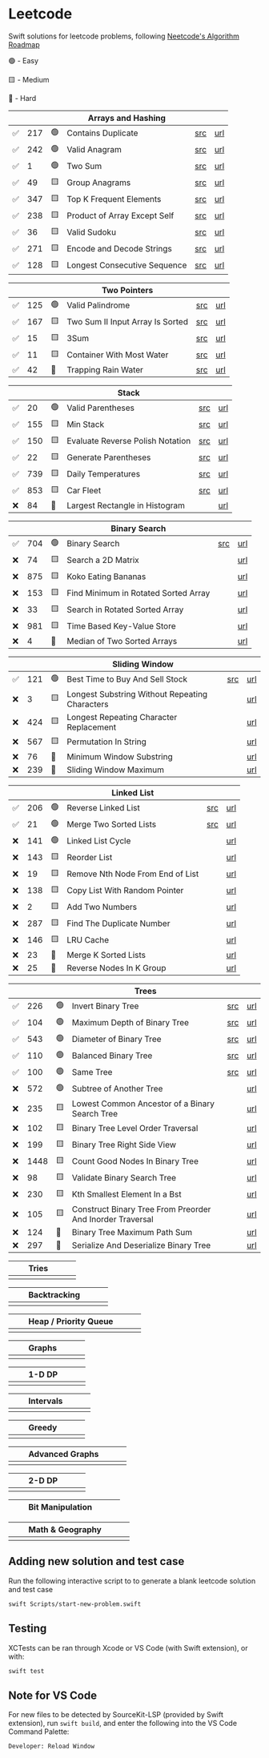 # Leetcode

Swift solutions for leetcode problems, following [Neetcode's Algorithm Roadmap](https://neetcode.io/roadmap)



🟢 - Easy

🟨 - Medium

🔺 - Hard

| | | | Arrays and Hashing | | |
| -- | -- | -- | -- | -- | -- |
|✅| 217 | 🟢 | Contains Duplicate                  | [src](./Sources/leetcode/0217-ContainsDuplicate.swift) | [url](https://leetcode.com/problems/contains-duplicate/) |
|✅| 242 | 🟢 | Valid Anagram                       | [src](./Sources/leetcode/0242-ValidAnagram.swift) | [url](https://leetcode.com/problems/valid-anagram/) |
|✅| 1 | 🟢 | Two Sum                               | [src](./Sources/leetcode/0001-TwoSum.swift) | [url](https://leetcode.com/problems/two-sum/) |
|✅| 49 | 🟨 | Group Anagrams                       | [src](./Sources/leetcode/0049-GroupAnagrams.swift) | [url](https://leetcode.com/problems/group-anagrams/) |
|✅| 347 | 🟨 | Top K Frequent Elements             | [src](./Sources/leetcode/0347-TopKFrequentElements.swift) | [url](https://leetcode.com/problems/top-k-frequent-elements/) |
|✅| 238 | 🟨 | Product of Array Except Self        | [src](./Sources/leetcode/0238-ProductExceptSelf.swift) | [url](https://leetcode.com/problems/product-of-array-except-self/) |
|✅| 36 | 🟨 | Valid Sudoku                         | [src](./Sources/leetcode/0036-ValidSudoku.swift) | [url](https://leetcode.com/problems/valid-sudoku/) |
|✅| 271 | 🟨 | Encode and Decode Strings           | [src](./Sources/leetcode/0271-EncodeAndDecodeStrings.swift) | [url](https://leetcode.com/problems/encode-and-decode-strings/) |
|✅| 128 | 🟨 | Longest Consecutive Sequence        | [src](./Sources/leetcode/0128-LongestConsecutiveSequence.swift) | [url](https://leetcode.com/problems/longest-consecutive-sequence/) |


| | | | Two Pointers | | |
| -- | -- | -- | -- | -- | -- |
|✅| 125 | 🟢 | Valid Palindrome                    | [src](./Sources/leetcode/0125-ValidPalindrome.swift)  | [url](https://leetcode.com/problems/valid-palindrome/) |
|✅| 167 | 🟨 | Two Sum II Input Array Is Sorted    | [src](./Sources/leetcode/0167-TwoSum2InputArrayIsSorted.swift) | [url](https://leetcode.com/problems/two-sum-ii-input-array-is-sorted/) |
|✅| 15 | 🟨 | 3Sum                                 | [src](./Sources/leetcode/0015-ThreeSum.swift) | [url](https://leetcode.com/problems/3sum/) |
|✅| 11 | 🟨 | Container With Most Water            | [src](./Sources/leetcode/0011-ContainerWithMostWater.swift) | [url](https://leetcode.com/problems/container-with-most-water/) |
|✅| 42 | 🔺 | Trapping Rain Water                  | [src](./Sources/leetcode/0042-TrappingRainWater.swift) | [url](https://leetcode.com/problems/trapping-rain-water/) |

| | | | Stack | | |
| -- | -- | -- | -- | -- | -- |
|✅| 20 | 🟢 | Valid Parentheses                    | [src](./Sources/leetcode/0020-ValidParentheses.swift)  | [url](https://leetcode.com/problems/valid-parentheses/) |
|✅| 155 | 🟨 | Min Stack                           | [src](./Sources/leetcode/0155-MinStack.swift) | [url](https://leetcode.com/problems/min-stack/) |
|✅| 150 | 🟨 | Evaluate Reverse Polish Notation    | [src](./Sources/leetcode/0150-EvaluateReversePolishNotation.swift) | [url](https://leetcode.com/problems/evaluate-reverse-polish-notation/) |
|✅| 22 | 🟨 | Generate Parentheses                 | [src](./Sources/leetcode/0022-GenerateParentheses.swift) | [url](https://leetcode.com/problems/generate-parentheses/) |
|✅| 739 | 🟨 | Daily Temperatures                  | [src](./Sources/leetcode/0739-DailyTemperatures.swift) | [url](https://leetcode.com/problems/daily-temperatures/) |
|✅| 853 | 🟨 | Car Fleet                           | [src](./Sources/leetcode/0853-CarFleet.swift)  | [url](https://leetcode.com/problems/car-fleet/) |
|❌| 84 | 🔺 | Largest Rectangle in Histogram       |  | [url](https://leetcode.com/problems/largest-rectangle-in-histogram/) |


| | | | Binary Search | | |
| -- | -- | -- | -- | -- | -- |
|✅| 704 | 🟢 | Binary Search                       | [src](./Sources/leetcode/0704-BinarySearch.swift) | [url](https://leetcode.com/problems/binary-search/) |
|❌| 74 | 🟨 | Search a 2D Matrix                   |  | [url](https://leetcode.com/problems/search-a-2d-matrix/) |
|❌| 875 | 🟨 | Koko Eating Bananas                 |  | [url](https://leetcode.com/problems/koko-eating-bananas/) |
|❌| 153 | 🟨 | Find Minimum in Rotated Sorted Array |  | [url](https://leetcode.com/problems/find-minimum-in-rotated-sorted-array/) |
|❌| 33 | 🟨 | Search in Rotated Sorted Array       |  | [url](https://leetcode.com/problems/search-in-rotated-sorted-array/) |
|❌| 981 | 🟨 | Time Based Key-Value Store          |  | [url](https://leetcode.com/problems/time-based-key-value-store/) |
|❌| 4 | 🔺 | Median of Two Sorted Arrays           |  | [url](https://leetcode.com/problems/median-of-two-sorted-arrays/) |

| | | | Sliding Window | | |
| -- | -- | -- | -- | -- | -- |
|✅| 121 | 🟢 | Best Time to Buy And Sell Stock     | [src](./Sources/leetcode/0121-BestTimeToBuyAndSellStock.swift) | [url](https://leetcode.com/problems/best-time-to-buy-and-sell-stock/) |
|❌| 3 | 🟨 | Longest Substring Without Repeating Characters |  | [url](https://leetcode.com/problems/longest-substring-without-repeating-characters/) |
|❌| 424 | 🟨 | Longest Repeating Character Replacement |  | [url](https://leetcode.com/problems/longest-repeating-character-replacement/) |
|❌| 567 | 🟨 | Permutation In String               |  | [url](https://leetcode.com/problems/permutation-in-string/) |
|❌| 76 | 🔺 | Minimum Window Substring             |  | [url](https://leetcode.com/problems/minimum-window-substring/) |
|❌| 239 | 🔺 | Sliding Window Maximum              |  | [url](https://leetcode.com/problems/sliding-window-maximum/) |

| | | | Linked List | | |
| -- | -- | -- | -- | -- | -- |
|✅| 206 | 🟢 | Reverse Linked List                 | [src](./Sources/leetcode/0206-ReverseLinkedList.swift) | [url](https://leetcode.com/problems/reverse-linked-list/) |
|✅| 21 | 🟢 | Merge Two Sorted Lists               | [src](./Sources/leetcode/0021-MergeTwoSortedLists.swift)  | [url](https://leetcode.com/problems/merge-two-sorted-lists/) |
|❌| 141 | 🟢 | Linked List Cycle                   |  | [url](https://leetcode.com/problems/linked-list-cycle/) |
|❌| 143 | 🟨 | Reorder List                        |  | [url](https://leetcode.com/problems/reorder-list/) |
|❌| 19 | 🟨 | Remove Nth Node From End of List     |  | [url](https://leetcode.com/problems/remove-nth-node-from-end-of-list/) |
|❌| 138 | 🟨 | Copy List With Random Pointer       |  | [url](https://leetcode.com/problems/copy-list-with-random-pointer/) |
|❌| 2 | 🟨 | Add Two Numbers                       |  | [url](https://leetcode.com/problems/add-two-numbers/) |
|❌| 287 | 🟨 | Find The Duplicate Number           |  | [url](https://leetcode.com/problems/find-the-duplicate-number/) |
|❌| 146 | 🟨 | LRU Cache                           |  | [url](https://leetcode.com/problems/lru-cache/) |
|❌| 23 | 🔺 | Merge K Sorted Lists                 |  | [url](https://leetcode.com/problems/merge-k-sorted-lists/) |
|❌| 25 | 🔺 | Reverse Nodes In K Group             |  | [url](https://leetcode.com/problems/reverse-nodes-in-k-group/) |

| | | | Trees | | |
| -- | -- | -- | -- | -- | -- | 
|✅| 226 | 🟢 | Invert Binary Tree                  | [src](./Sources/leetcode/0226-InvertBinaryTree.swift) | [url](https://leetcode.com/problems/invert-binary-tree/) |
|✅| 104 | 🟢 | Maximum Depth of Binary Tree        | [src](./Sources/leetcode/0104-MaximumDepthOfBinaryTree.swift) | [url](https://leetcode.com/problems/maximum-depth-of-binary-tree/) |
|✅| 543 | 🟢 | Diameter of Binary Tree             | [src](./Sources/leetcode/0543-DiameterOfBinaryTree.swift) | [url](https://leetcode.com/problems/diameter-of-binary-tree/) |
|✅| 110 | 🟢 | Balanced Binary Tree                | [src](./Sources/leetcode/0110-BalancedBinaryTree.swift) | [url](https://leetcode.com/problems/balanced-binary-tree/) |
|✅| 100 | 🟢 | Same Tree                           | [src](./Sources/leetcode/0100-SameTree.swift) | [url](https://leetcode.com/problems/same-tree/) |
|❌| 572 | 🟢 | Subtree of Another Tree             |  | [url](https://leetcode.com/problems/subtree-of-another-tree/) |
|❌| 235 | 🟨 | Lowest Common Ancestor of a Binary Search Tree  |  | [url](https://leetcode.com/problems/lowest-common-ancestor-of-a-binary-search-tree/) |
|❌| 102 | 🟨 | Binary Tree Level Order Traversal   |  | [url](https://leetcode.com/problems/binary-tree-level-order-traversal/) |
|❌| 199 | 🟨 | Binary Tree Right Side View         |  | [url](https://leetcode.com/problems/binary-tree-right-side-view/) |
|❌| 1448 | 🟨 | Count Good Nodes In Binary Tree    |  | [url](https://leetcode.com/problems/count-good-nodes-in-binary-tree/) |
|❌| 98 | 🟨 | Validate Binary Search Tree          |  | [url](https://leetcode.com/problems/validate-binary-search-tree/) |
|❌| 230 | 🟨 | Kth Smallest Element In a Bst       |  | [url](https://leetcode.com/problems/kth-smallest-element-in-a-bst/) |
|❌| 105 | 🟨 | Construct Binary Tree From Preorder And Inorder Traversal  |  | [url](https://leetcode.com/problems/construct-binary-tree-from-preorder-and-inorder-traversal/) |
|❌| 124 | 🔺 | Binary Tree Maximum Path Sum        |  | [url](https://leetcode.com/problems/binary-tree-maximum-path-sum/) |
|❌| 297 | 🔺 | Serialize And Deserialize Binary Tree  |  | [url](https://leetcode.com/problems/serialize-and-deserialize-binary-tree/) |

| | | Tries | | | |
| -- | -- | -- | -- | -- | -- | 
| | | | | | |

| | | Backtracking | | | |
| -- | -- | -- | -- | -- | -- | 
| | | | | | |

| | | Heap / Priority Queue | | | |
| -- | -- | -- | -- | -- | -- | 
| | | | | | |

| | | Graphs | | | |
| -- | -- | -- | -- | -- | -- |
| | | | | | |
 
| | | 1-D DP | | | |
| -- | -- | -- | -- | -- | -- | 
| | | | | | |

| | | Intervals | | | |
| -- | -- | -- | -- | -- | -- | 
| | | | | | |

| | | Greedy | | | |
| -- | -- | -- | -- | -- | -- | 
| | | | | | |

| | | Advanced Graphs | | | |
| -- | -- | -- | -- | -- | -- | 
| | | | | | |

| | | 2-D DP | | | |
| -- | -- | -- | -- | -- | -- | 
| | | | | | |

| | | Bit Manipulation | | | |
| -- | -- | -- | -- | -- | -- |

| | | Math & Geography | | | |
| -- | -- | -- | -- | -- | -- | 
| | | | | | |

## Adding new solution and test case

Run the following interactive script to to generate a blank leetcode solution and test case

```
swift Scripts/start-new-problem.swift
```

## Testing

XCTests can be ran through Xcode or VS Code (with Swift extension), or with:

```
swift test
```

## Note for VS Code

For new files to be detected by SourceKit-LSP (provided by Swift extension), run `swift build`, and enter the following into the VS Code Command Palette:

```
Developer: Reload Window
```
